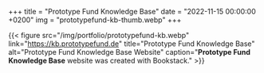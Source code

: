 +++
title = "Prototype Fund Knowledge Base"
date = "2022-11-15 00:00:00 +0200"
img = "prototypefund-kb-thumb.webp"
+++

{{< figure src="/img/portfolio/prototypefund-kb.webp" link="https://kb.prototypefund.de" title="Prototype Fund Knowledge Base" alt="Prototype Fund Knowledge Base Website" caption="**Prototype Fund Knowledge Base** website was created with Bookstack." >}}